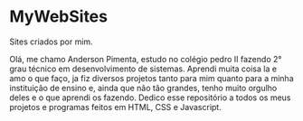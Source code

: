 # MyWebSites
Sites criados por mim. 

Olá, me chamo Anderson Pimenta, estudo no colégio pedro II fazendo 2° grau técnico em desenvolvimento de sistemas. Aprendi muita coisa la e amo o que faço, ja fiz diversos projetos tanto para mim quanto para a minha instituição de ensino e, ainda que não tão grandes, tenho muito orgulho deles e o que aprendi os fazendo. Dedico esse repositório a todos os meus projetos e programas feitos em HTML, CSS e Javascript.

